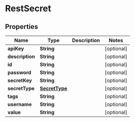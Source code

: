 # RestSecret

## Properties
Name | Type | Description | Notes
------------ | ------------- | ------------- | -------------
**apiKey** | **String** |  |  [optional]
**description** | **String** |  |  [optional]
**id** | **String** |  |  [optional]
**password** | **String** |  |  [optional]
**secretKey** | **String** |  |  [optional]
**secretType** | [**SecretType**](SecretType.md) |  |  [optional]
**tags** | **String** |  |  [optional]
**username** | **String** |  |  [optional]
**value** | **String** |  |  [optional]
